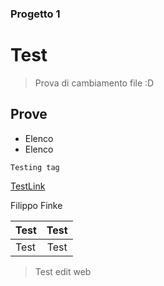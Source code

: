 ### Progetto 1
# Test
> Prova di cambiamento file :D

## Prove
- Elenco
- Elenco

``Testing tag``

[TestLink](README.md)


Filippo Finke

| Test        | Test           |
| ------------- |:-------------:|
| Test      | Test |


> Test edit web
